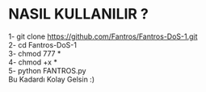 # NASIL KULLANILIR ?
1- git clone https://github.com/Fantros/Fantros-DoS-1.git
<br>2- cd Fantros-DoS-1
<br>3- chmod 777 *
<br>4- chmod +x *
<br>5- python FANTROS.py
<br>Bu Kadardı Kolay Gelsin :)
